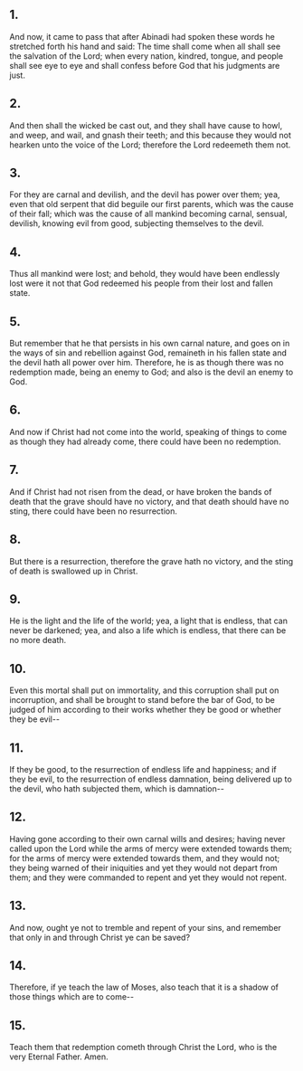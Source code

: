 ## 1.
And now, it came to pass that after Abinadi had spoken these words he stretched forth his hand and said: The time shall come when all shall see the salvation of the Lord; when every nation, kindred, tongue, and people shall see eye to eye and shall confess before God that his judgments are just.
## 2.
And then shall the wicked be cast out, and they shall have cause to howl, and weep, and wail, and gnash their teeth; and this because they would not hearken unto the voice of the Lord; therefore the Lord redeemeth them not.
## 3.
For they are carnal and devilish, and the devil has power over them; yea, even that old serpent that did beguile our first parents, which was the cause of their fall; which was the cause of all mankind becoming carnal, sensual, devilish, knowing evil from good, subjecting themselves to the devil.
## 4.
Thus all mankind were lost; and behold, they would have been endlessly lost were it not that God redeemed his people from their lost and fallen state.
## 5.
But remember that he that persists in his own carnal nature, and goes on in the ways of sin and rebellion against God, remaineth in his fallen state and the devil hath all power over him. Therefore, he is as though there was no redemption made, being an enemy to God; and also is the devil an enemy to God.
## 6.
And now if Christ had not come into the world, speaking of things to come as though they had already come, there could have been no redemption.
## 7.
And if Christ had not risen from the dead, or have broken the bands of death that the grave should have no victory, and that death should have no sting, there could have been no resurrection.
## 8.
But there is a resurrection, therefore the grave hath no victory, and the sting of death is swallowed up in Christ.
## 9.
He is the light and the life of the world; yea, a light that is endless, that can never be darkened; yea, and also a life which is endless, that there can be no more death.
## 10.
Even this mortal shall put on immortality, and this corruption shall put on incorruption, and shall be brought to stand before the bar of God, to be judged of him according to their works whether they be good or whether they be evil--
## 11.
If they be good, to the resurrection of endless life and happiness; and if they be evil, to the resurrection of endless damnation, being delivered up to the devil, who hath subjected them, which is damnation--
## 12.
Having gone according to their own carnal wills and desires; having never called upon the Lord while the arms of mercy were extended towards them; for the arms of mercy were extended towards them, and they would not; they being warned of their iniquities and yet they would not depart from them; and they were commanded to repent and yet they would not repent.
## 13.
And now, ought ye not to tremble and repent of your sins, and remember that only in and through Christ ye can be saved?
## 14.
Therefore, if ye teach the law of Moses, also teach that it is a shadow of those things which are to come--
## 15.
Teach them that redemption cometh through Christ the Lord, who is the very Eternal Father. Amen.

